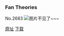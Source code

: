 ### Fan Theories
No.2683
![图片不见了~~~](https://imgs.xkcd.com/comics/fan_theories.png)

[原址](https://xkcd.com//2683) [下载](https://imgs.xkcd.com/comics/fan_theories.png)

